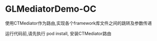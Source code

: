 # GLMediatorDemo-OC
使用CTMediator作为路由,实现各个framework库文件之间的跳转及参数传递

运行代码前,请先执行 pod install, 安装CTMediator路由
